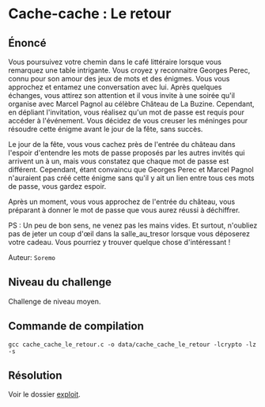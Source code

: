 # Cache-cache : Le retour

## Énoncé

Vous poursuivez votre chemin dans le café littéraire lorsque vous remarquez une table intrigante. Vous croyez y reconnaitre Georges Perec, connu pour son amour des jeux de mots et des énigmes. Vous vous approchez et entamez une conversation avec lui. Après quelques échanges, vous attirez son attention et il vous invite à une soirée qu'il organise avec Marcel Pagnol au célèbre Château de La Buzine. Cependant, en dépliant l'invitation, vous réalisez qu'un mot de passe est requis pour accéder à l'événement. Vous décidez de vous creuser les méninges pour résoudre cette énigme avant le jour de la fête, sans succès.

Le jour de la fête, vous vous cachez près de l'entrée du château dans l'espoir d'entendre les mots de passe proposés par les autres invités qui arrivent un à un, mais vous constatez que chaque mot de passe est différent. Cependant, étant convaincu que Georges Perec et Marcel Pagnol n'auraient pas créé cette énigme sans qu'il y ait un lien entre tous ces mots de passe, vous gardez espoir.

Après un moment, vous vous approchez de l'entrée du château, vous préparant à donner le mot de passe que vous aurez réussi à déchiffrer.

PS : Un peu de bon sens, ne venez pas les mains vides. Et surtout, n'oubliez pas de jeter un coup d'œil dans la salle_au_tresor lorsque vous déposerez votre cadeau. Vous pourriez y trouver quelque chose d'intéressant !

Auteur: `Soremo`

## Niveau du challenge

Challenge de niveau moyen.

## Commande de compilation

`gcc cache_cache_le_retour.c -o data/cache_cache_le_retour -lcrypto -lz -s`

## Résolution

Voir le dossier [exploit](exploit).
